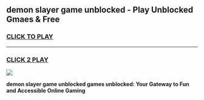 
## demon slayer game unblocked - Play Unblocked Gmaes & Free
<h3>
<a href="https://premium.freeplayer.one?title=demon_slayer_game_unblocked&ref=19F">CLICK TO PLAY</a></h3>
<hr>

<h3>
<a href="https://premium.freeplayer.one?title=demon_slayer_game_unblocked&ref=19F">CLICK 2 PLAY</a>
  
</h3>

<a href="https://premium.freeplayer.one?title=demon_slayer_game_unblocked&ref=19F/"><img src="https://clearcache.store/games.png"></a>


**demon slayer game unblocked games unblocked: Your Gateway to Fun and Accessible Online Gaming**
